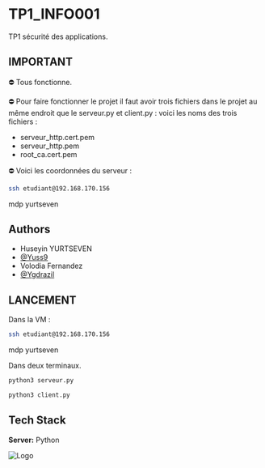# TP1_INFO001
 TP1 sécurité des applications.

## IMPORTANT
⛔️ Tous fonctionne.

⛔️ Pour faire fonctionner le projet il faut avoir trois fichiers dans le projet au même endroit que le serveur.py et client.py : voici les noms des trois fichiers : 
- serveur_http.cert.pem
- serveur_http.pem
- root_ca.cert.pem

⛔️ Voici les coordonnées du serveur : 
```bash
ssh etudiant@192.168.170.156 
```
mdp yurtseven

## Authors
-  Huseyin YURTSEVEN
 - [@Yuss9](https://github.com/Yuss9) 
- Volodia Fernandez 
 - [@Ygdrazil](https://github.com/Ygdrazil) 

## LANCEMENT

Dans la VM :

```bash
ssh etudiant@192.168.170.156 
```
mdp yurtseven

Dans deux terminaux.

```bash
python3 serveur.py
```

```bash
python3 client.py
```

## Tech Stack

**Server:** Python


![Logo](https://fs.buttercms.com/resize=width:940/Kgd357RQfGpJ1sfhLclA)

